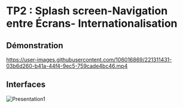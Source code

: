 # TP2 : Splash screen-Navigation entre Écrans- Internationalisation
## Démonstration

https://user-images.githubusercontent.com/106016869/221311431-03b6d260-b41a-44f4-9ec5-759cade4bc46.mp4

## Interfaces
![Presentation1](https://user-images.githubusercontent.com/106016869/221314412-9b6afb0e-3a8f-44ed-868f-ea03ee4e3950.jpg)

